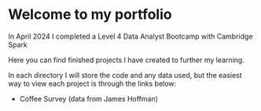 # Welcome to my portfolio
In April 2024 I completed a Level 4 Data Analyst Bootcamp with Cambridge Spark

Here you can find finished projects I have created to further my learning. 

In each directory I will store the code and any data used, but the easiest way to view each project is through the links below:
+ Coffee Survey (data from James Hoffman)

